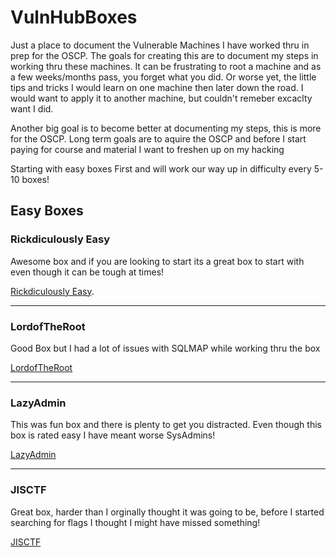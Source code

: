 # VulnHubBoxes

Just a place to document the Vulnerable Machines I have worked thru in prep for the OSCP. The goals for creating this are to document my steps in working thru these machines. It can be frustrating to root a machine and as a few weeks/months pass, you forget what you did. Or worse yet, the little tips and tricks I would learn on one machine then later down the road. I would want to apply it to another machine, but couldn't remeber excaclty want I did.

Another big goal is to become better at documenting my steps, this is more for the OSCP. Long term goals are to aquire the OSCP and before I start paying for course and material I want to freshen up on my hacking

Starting with easy boxes First and will work our way up in difficulty every 5-10 boxes!

## Easy Boxes

### Rickdiculously Easy
Awesome box and if you are looking to start its a great box to start with even though it can be tough at times!

[Rickdiculously Easy](https://github.com/PencilTester-01/VulnHubBoxes/tree/main/Rickdiculously%20Easy#rickdiculouslyeasy).
* * *
### LordofTheRoot
Good Box but I had a lot of issues with SQLMAP while working thru the box

[LordofTheRoot](https://github.com/PencilTester-01/VulnHubBoxes/tree/main/LordofTheRoot#lordoftheroot)
* * *
### LazyAdmin
This was fun box and there is plenty to get you distracted. Even though this box is rated easy I have meant worse SysAdmins!

[LazyAdmin](https://github.com/PencilTester-01/VulnHubBoxes/tree/main/LazyAdminWriteUp#lazysysadmin)
* * *
### JISCTF
Great box, harder than I orginally thought it was going to be, before I started searching for flags I thought I might have missed something!

[JISCTF](https://github.com/PencilTester-01/VulnHubBoxes/tree/main/JISCTF#jisctf)
